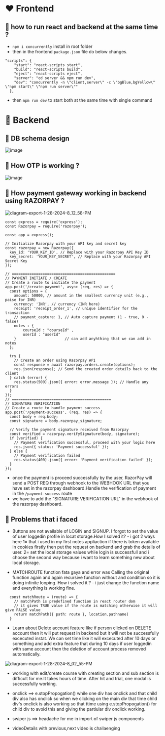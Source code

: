 # ❤️ Frontend
## 💚 how to run react and backend at the same time ?

- `npm i concurrently` install in root folder
- then in the frontend `package.json` file do below changes.
```
"scripts": {
    "start": "react-scripts start",
    "build": "react-scripts build",
    "eject": "react-scripts eject",
    "server": "cd server && npm run dev",
    "dev": "concurrently -n \"client,server\" -c \"bgBlue,bgYellow\" \"npm start\" \"npm run server\""
  },
```
- then `npm run dev` to start both at the same time with single command

# 🩵 Backend

## 💚 DB schema design

![image](https://github.com/parthmern/StudyNotion/assets/125397720/732c64ab-9bcc-4484-9d49-35752d1f1c2e)


## 💛 How OTP is working ?
![image](https://github.com/parthmern/StudyNotion/assets/125397720/87c18432-4ab7-4cf4-a3d0-256e3bf3769d)

## 🩵 How payment gateway working in backend using RAZORPAY ?
![diagram-export-1-28-2024-8_12_58-PM](https://github.com/parthmern/StudyNotion/assets/125397720/9d8457d9-6a3f-44e8-9c1c-6aa4a357536e)




```
const express = require('express');
const Razorpay = require('razorpay');

const app = express();

// Initialize Razorpay with your API key and secret key
const razorpay = new Razorpay({
  key_id: 'YOUR_KEY_ID', // Replace with your Razorpay API Key ID
  key_secret: 'YOUR_KEY_SECRET', // Replace with your Razorpay API Secret Key
});

// ===============================================
// PAYMENT INITIATE / CREATE
// Create a route to initiate the payment
app.post('/create-payment', async (req, res) => {
  const options = {
    amount: 50000, // amount in the smallest currency unit (e.g., paise for INR)
    currency: 'INR', // currency (INR here)
    receipt: 'receipt_order_1', // unique identifier for the transaction
    // payment_capture: 1, // Auto capture payment (1 - true, 0 - false)
    notes : {
        courseId : "courseId" ,
        userId : "userId"
    }                      // can add anyhthing that we can add in notes
  };

  try {
    // Create an order using Razorpay API
    const response = await razorpay.orders.create(options);
    res.json(response); // Send the created order details back to the client
  } catch (error) {
    res.status(500).json({ error: error.message }); // Handle any errors
  }
});
// =============================================
// SIGNATURE VERIFICATION
// Create a route to handle payment success
app.post('/payment-success', (req, res) => {
  const body = req.body;
  const signature = body.razorpay_signature;

  // Verify the payment signature received from Razorpay
  const verified = razorpay.verifySignature(body, signature);
  if (verified) {
    // Payment verification successful, proceed with your logic here
    res.json({ status: 'Payment successful' });
  } else {
    // Payment verification failed
    res.status(400).json({ error: 'Payment verification failed' });
  }
});

```

- once the payment is proceed successfully by the user, RazorPay will send a POST REQ through webhook to the WEBHOOK URL that you have set in the razorpay dashboard.Handle the verification of payment in the `/payment-success` route
- we have to add the "SIGNATURE VERIFICATION URL" in the webhook of the razorpay dashboard. 


## 💚 Problems that i faced
- Buttons are not available of LOGIN and SIGNUP. I forgot to set the value of user loggedin profile in locat storage.How I solved it? - i got 2 ways here 1= that i used in my first notes appliaction if there is token available in cookies firstly then put the request on backend and grab the details of user. 2= set the local storage values while login is successfull and i choose the second way because i want to learn something new about local storage.

- MATCHROUTE function fata gaya and error was Calling the original function again and again recursive function without and condition so it is doing infinite looping. How i solved it ? - i just change the function name and everything is working fine.

```
  const matchRoute = (route) => {
    // matchPath is predefined function in react router dom
    // it gives TRUE value if the route is matching otherwise it will give FALSE value
    return matchPath({ path: route }, location.pathname)
  }

```

- Learn about Delete account feature like if person clicked on DELETE account then it will put request in backend but it will not be successfully excecuted instat. We can set time like it will excecuted after 10 days or something and add extra feature that during 10 days if user loggedin with same account then the deletion of account process removed automatically.

![diagram-export-1-28-2024-8_02_55-PM](https://github.com/parthmern/StudyNotion/assets/125397720/691687c7-1da7-4848-b975-c72a3242802c)

- working with edit/create course with creating section and sub section is difficult for me.It takes hours of time. After hit and trial, one modal is successfully working.

- onclick ==> e.stopPropogation() while one div has onclick and that child div also has onclick so when we clicking on the main div that time child div's onclick is also working so that ttime using e.stopPropogation() for child div to avoid this and giving the partiular div onclick working.

- swiper js ==> headache for me in import of swiper js components 

- videoDetails with previous,next video is challaenging 